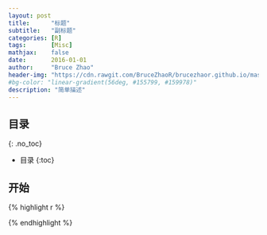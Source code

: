 ```yaml
---
layout: post
title:      "标题"
subtitle:   "副标题"
categories: [R]
tags:       [Misc]
mathjax:    false
date:       2016-01-01
author:     "Bruce Zhao"
header-img: "https://cdn.rawgit.com/BruceZhaoR/brucezhaor.github.io/master/img/post/..."
#bg-color: "linear-gradient(56deg, #155799, #159978)"
description: "简单描述"
---
```


## 目录
{: .no_toc}

* 目录
{:toc}

## 开始

{% highlight r %}


{% endhighlight %}
